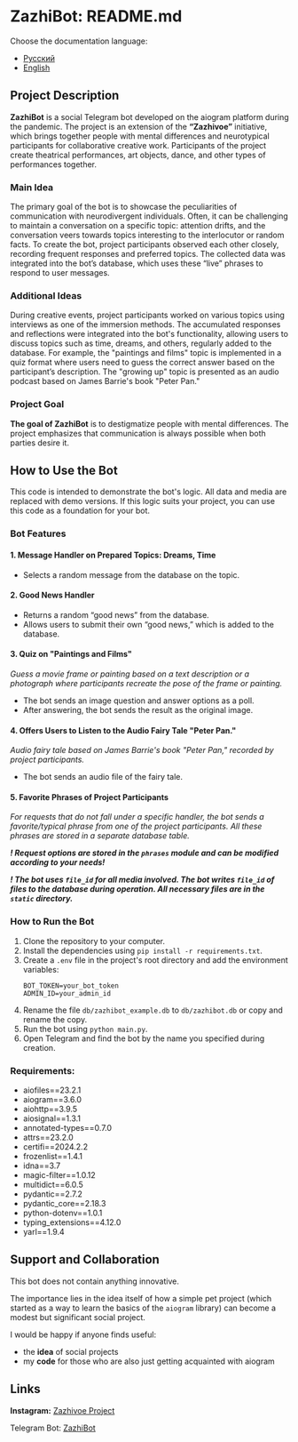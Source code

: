 # ZazhiBot: README.md

Choose the documentation language:
- [Русский](README.md)
- [English](README_EN.md)

## Project Description

**ZazhiBot** is a social Telegram bot developed on the aiogram platform during the pandemic. The project is an extension of the **“Zazhivoe”** initiative, which brings together people with mental differences and neurotypical participants for collaborative creative work. Participants of the project create theatrical performances, art objects, dance, and other types of performances together.

### Main Idea

The primary goal of the bot is to showcase the peculiarities of communication with neurodivergent individuals. Often, it can be challenging to maintain a conversation on a specific topic: attention drifts, and the conversation veers towards topics interesting to the interlocutor or random facts. To create the bot, project participants observed each other closely, recording frequent responses and preferred topics. The collected data was integrated into the bot’s database, which uses these “live” phrases to respond to user messages.

### Additional Ideas

During creative events, project participants worked on various topics using interviews as one of the immersion methods. The accumulated responses and reflections were integrated into the bot's functionality, allowing users to discuss topics such as time, dreams, and others, regularly added to the database. For example, the "paintings and films" topic is implemented in a quiz format where users need to guess the correct answer based on the participant’s description. The "growing up" topic is presented as an audio podcast based on James Barrie's book "Peter Pan."

### Project Goal

**The goal of ZazhiBot** is to destigmatize people with mental differences. The project emphasizes that communication is always possible when both parties desire it.

## How to Use the Bot

This code is intended to demonstrate the bot's logic. All data and media are replaced with demo versions. If this logic suits your project, you can use this code as a foundation for your bot.

### Bot Features

#### 1. Message Handler on Prepared Topics: Dreams, Time
- Selects a random message from the database on the topic.

#### 2. Good News Handler
- Returns a random “good news” from the database.
- Allows users to submit their own “good news,” which is added to the database.

#### 3. Quiz on "Paintings and Films"
_Guess a movie frame or painting based on a text description or a photograph where participants recreate the pose of the frame or painting._
- The bot sends an image question and answer options as a poll.
- After answering, the bot sends the result as the original image.

#### 4. Offers Users to Listen to the Audio Fairy Tale "Peter Pan."
_Audio fairy tale based on James Barrie's book "Peter Pan," recorded by project participants._
- The bot sends an audio file of the fairy tale.

#### 5. Favorite Phrases of Project Participants
_For requests that do not fall under a specific handler, the bot sends a favorite/typical phrase from one of the project participants. All these phrases are stored in a separate database table._

**_! Request options are stored in the ```phrases``` module and can be modified according to your needs!_**

**_! The bot uses `file_id` for all media involved. The bot writes `file_id` of files to the database during operation. All necessary files are in the `static` directory._**

### How to Run the Bot

1. Clone the repository to your computer.
2. Install the dependencies using `pip install -r requirements.txt`.
3. Create a `.env` file in the project's root directory and add the environment variables:
    ```
    BOT_TOKEN=your_bot_token
    ADMIN_ID=your_admin_id
    ```
4. Rename the file `db/zazhibot_example.db` to `db/zazhibot.db` or copy and rename the copy.
5. Run the bot using `python main.py`.
6. Open Telegram and find the bot by the name you specified during creation.

### Requirements:
* aiofiles==23.2.1
* aiogram==3.6.0
* aiohttp==3.9.5
* aiosignal==1.3.1
* annotated-types==0.7.0
* attrs==23.2.0
* certifi==2024.2.2
* frozenlist==1.4.1
* idna==3.7
* magic-filter==1.0.12
* multidict==6.0.5
* pydantic==2.7.2
* pydantic_core==2.18.3
* python-dotenv==1.0.1
* typing_extensions==4.12.0
* yarl==1.9.4

## Support and Collaboration

This bot does not contain anything innovative.

The importance lies in the idea itself of how a simple pet project (which started as a way to learn the basics of the `aiogram` library) can become a modest but significant social project.

I would be happy if anyone finds useful:
- the **idea** of social projects
- my **code** for those who are also just getting acquainted with aiogram

## Links

**Instagram:** [Zazhivoe Project](http://www.instagram.com/zazhivoe_zarisovki)

Telegram Bot: [ZazhiBot](https://t.me/zazhi_bot)